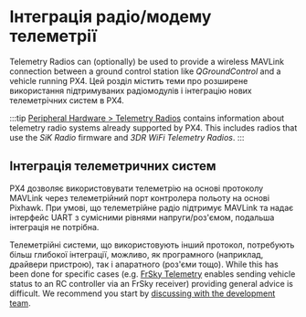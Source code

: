 # Інтеграція радіо/модему телеметрії

Telemetry Radios can (optionally) be used to provide a wireless MAVLink connection between a ground control station like _QGroundControl_ and a vehicle running PX4.
Цей розділ містить теми про розширене використання підтримуваних радіомодулів і інтеграцію нових телеметрічних систем в PX4.

:::tip
[Peripheral Hardware > Telemetry Radios](../telemetry/index.md) contains information about telemetry radio systems already supported by PX4.
This includes radios that use the _SiK Radio_ firmware and _3DR WiFi Telemetry Radios_.
:::

## Інтеграція телеметричних систем

PX4 дозволяє використовувати телеметрію на основі протоколу MAVLink через телеметрійний порт контролера польоту на основі Pixhawk.
При умові, що телеметрійне радіо підтримує MAVLink та надає інтерфейс UART з сумісними рівнями напруги/роз'ємом, подальша інтеграція не потрібна.

Телеметрійні системи, що використовують інший протокол, потребують більш глибокої інтеграції, можливо, як програмного (наприклад, драйвери пристрою), так і апаратного (роз'єми тощо).
While this has been done for specific cases (e.g. [FrSky Telemetry](../peripherals/frsky_telemetry.md) enables sending vehicle status to an RC controller via an FrSky receiver) providing general advice is difficult.
We recommend you start by [discussing with the development team](../contribute/support.md).
